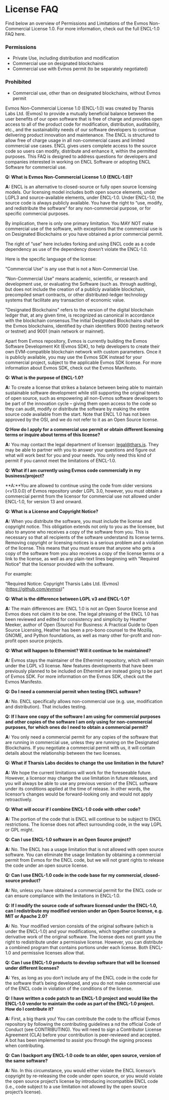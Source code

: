 
# License FAQ
Find below an overview of Permissions and Limitations of the
Evmos Non-Commercial License 1.0. For more information, check out the full ENCL-1.0 FAQ here.


### Permissions
- Private Use, including distribution and modification
- Commercial use on designated blockchains
- Commercial use with Evmos permit (to be separately negotiated)
### Prohibited
- Commercial use, other than on designated blockchains, without Evmos permit


Evmos Non-Commercial License 1.0 (ENCL-1.0) was created by Tharsis Labs Ltd. (Evmos) to provide a mutually beneficial
balance between the user benefits of our open software that is free of charge and provides open access to all of the
product code for modification, distribution, auditability, etc., and the sustainability needs of our software developers
to continue delivering product innovation and maintenance.
The ENCL is structured to allow free of charge usage in all non-commercial cases and limited commercial use cases.
ENCL gives users complete access to the source code so users can modify, distribute and enhance it, within the permitted purposes.
This FAQ is designed to address questions for developers and companies interested in working on
ENCL Software or adopting ENCL Software for commercial use.


**Q: What is Evmos Non-Commercial License 1.0 (ENCL-1.0)?**

**A:** ENCL is an alternative to closed-source or fully open source licensing models. Our licensing model includes
both open source elements, under LGPL3 and source-available elements, under ENCL-1.0. Under ENCL-1.0,
the source code is always publicly available. You have the right to “use, modify, and redistribute the software”
for any non-commercial purpose, or for specific commercial purposes.

By implication, there is only one primary limitation. You MAY NOT make commercial use of the software,
with exceptions that the commercial use is on Designated Blockchains or you have obtained a prior commercial permit.

The right of “use” here includes forking and using ENCL code as a code dependency as use of the dependency doesn’t violate the ENCL-1.0.

Here is the specific language of the license:

“Commercial Use” is any use that is not a Non-Commercial Use.

“Non-Commercial Use” means academic, scientific, or research and development use, or evaluating the Software (such as. through auditing),
but does not include the creation of a publicly available blockchain, precompiled smart contracts, or other
distributed-ledger technology systems that facilitate any transaction of economic value.

"Designated Blockchains" refers to the version of the digital blockchain ledger that, at any given time,
is recognized as canonical in accordance with the blockchain consensus.The initial Designated Blockchains
shall be the Evmos blockchains, identified by chain identifiers 9000 (testing network or testnet) and 9001 (main network or mainnet).

Apart from Evmos repository, Evmos is currently building the Evmos Software Development Kit (Evmos SDK),
to help developers to create their own EVM-compatible blockchain network with custom parameters.
Once it is publicly available, you may use the Evmos SDK instead for your commercial project,
subject to the applicable Evmos SDK license. For more information about Evmos SDK, check out the Evmos Manifesto.

**Q: What is the purpose of ENCL-1.0?**

**A:** To create a license that strikes a balance between being able to maintain sustainable software development while still supporting the original tenets of open source, such as empowering all non-Evmos software developers to be part of the innovation cycle – giving them open access to the code so they can audit, modify or distribute the software by making the entire source code available from the start.
Note that ENCL 1.0 has not been approved by the OSI, and we do not refer to it as an Open Source license.

**Q:How do I apply for a commercial use permit or obtain different licensing terms or inquire about terms of this license?**

**A:** You may contact the legal department of licensor: legal@thars.is.
They may be able to partner with you to answer your questions and figure out what will work best for you and your needs.
You only need this kind of permit if you cannot meet the limitations of ENCL-1.0.

**Q: What if I am currently using Evmos code commercially in my business/project?**

**A:**You are allowed to continue using the code from older versions (<v13.0.0) of Evmos repository under LGPL 3.0,
however, you must obtain a commercial permit from the licensor for commercial use not allowed under ENCL-1.0,
for version 13 and onward.

**Q: What is a License and Copyright Notice?**

**A:** When you distribute the software, you must include the license and copyright notice.
This obligation extends not only to you as the licensee, but also to anyone who receives a copy of the software from you.
This is necessary so that all recipients of the software understand its license terms.
Removing copyright or licensing notices is a serious problem and a violation of the license.
This means that you must ensure that anyone who gets a copy of the software from you also receives a copy of the
license terms or a link to the license, as well as any plain-text lines beginning with "Required Notice" that the
licensor provided with the software.

For example:

"Required Notice: Copyright Tharsis Labs Ltd. (Evmos)(https://github.com/evmos)"

**Q: What is the difference between LGPL v3 and ENCL-1.0?**

**A:** The main differences are:
ENCL 1.0 is not an Open Source license and Evmos does not claim it to be one.
The legal phrasing of the ENCL 1.0 has been reviewed and edited for consistency and simplicity by Heather Meeker,
author of Open (Source) For Business: A Practical Guide to Open Source Licensing,
Heather has been a pro-bono counsel to the Mozilla, GNOME, and Python foundations, as well as many other for-profit
and non-profit open source projects.


**Q: What will happen to Ethermint? Will it continue to be maintained?**

**A:** Evmos stays the maintainer of the Ethermint repository, which will remain under the LGPL v3 license.
New features developments that have been previously planned to be included on Ethermint are instead going to be part of Evmos SDK.
For more information on the Evmos SDK, check out the Evmos Manifesto.

**Q: Do I need a commercial permit when testing ENCL software?**

**A:** No. ENCL specifically allows non-commercial use (e.g. use, modification and distribution). That includes testing.

**Q: If I have one copy of the software I am using for commercial purposes and other copies of the software I am only using for non-commercial purposes, for which ones do I need to obtain a commercial permit?**

**A:** You only need a commercial permit for any copies of the software that are running in commercial use, unless they are running on the Designated Blockchains.
If you negotiate a commercial permit with us, it will contain details about the relationship between the two licenses.

**Q: What if Tharsis Labs  decides to change the use limitation in the future?**

**A:** We hope the current limitations will work for the foreseeable future. However, a licensor may change the use
limitation in future releases, and you will always be able to use any previous version of the ENCL software under its
conditions applied at the time of release. In other words, the licensor’s changes would be forward-looking only and would not apply retroactively.

**Q: What will occur if I combine ENCL-1.0 code with other code?**

**A:** The portion of the code that is ENCL will continue to be subject to ENCL restrictions.
The license does not affect surrounding code, in the way LGPL or GPL might.

**Q: Can I use ENCL-1.0 software in an Open Source project?**

**A:**  No. The ENCL has a usage limitation that is not allowed with open source software.
You can eliminate the usage limitation by obtaining a commercial permit from Evmos for the ENCL code,
but we will not grant rights to release the code under an open source license.

**Q: Can I use ENCL-1.0 code in the code base for my commercial, closed-source product?**

**A:** No, unless you have obtained a commercial permit for the ENCL code or can ensure compliance with the limitations in ENCL-1.0.

**Q: If I modify the source code of software licensed under the ENCL-1.0, can I redistribute my modified version under an Open Source license, e.g. MIT or Apache 2.0?**

**A:** No. Your modified version consists of the original software (which is under the ENCL-1.0) and your modifications,
which together constitute a derivative work of the original software.
The license does not grant you the right to redistribute under a permissive license.
However, you can distribute a combined program that contains portions under each license. Both ENCL-1.0 and permissive licenses allow that.

**Q: Can I use ENCL-1.0 products to develop software that will be licensed under different licenses?**

**A:** Yes, as long as you don’t include any of the ENCL code in the code for the software that’s being developed,
and you do not make commercial use of the ENCL code in violation of the conditions of the license.

**Q: I have written a code patch to an ENCL-1.0 project and would like the ENCL-1.0 vendor to maintain the code as part of the ENCL-1.0 project. How do I contribute it?**

**A:** First, a big thank you! You can contribute the code to the official Evmos repository by following the contributing guidelines a
nd the official Code of Conduct (see CONTRIBUTING). You will need to sign a Contributor License Agreement (CLA) before your contribution
is peer-reviewed and accepted. A bot has been implemented to assist you through the signing process when contributing.

**Q: Can I backport any ENCL-1.0 code to an older, open source, version of the same software?**

**A:** No. In this circumstance, you would either violate the ENCL licensor’s copyright by re-releasing the code under open source, or you would violate the open source project’s license by introducing incompatible ENCL code (i.e., code subject to a use limitation not allowed by the open source project’s license).
